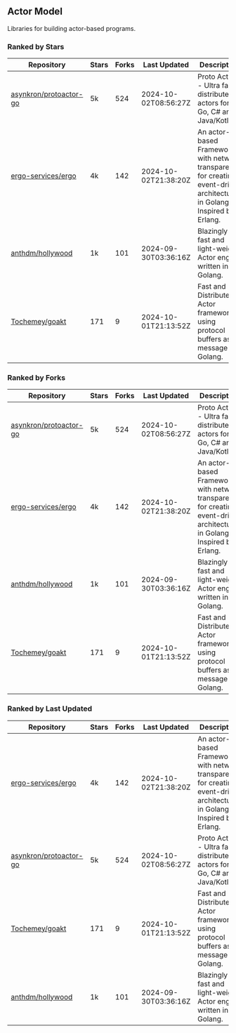 ## Actor Model

Libraries for building actor-based programs.

### Ranked by Stars

| Repository | Stars | Forks | Last Updated | Description | 
|------------|-------|-------|--------------|-------------|
| [asynkron/protoactor-go](https://github.com/asynkron/protoactor-go) | 5k | 524 | 2024-10-02T08:56:27Z |  Proto Actor - Ultra fast distributed actors for Go, C# and Java/Kotlin. |
| [ergo-services/ergo](https://github.com/ergo-services/ergo) | 4k | 142 | 2024-10-02T21:38:20Z |  An actor-based Framework with network transparency for creating event-driven architecture in Golang. Inspired by Erlang. |
| [anthdm/hollywood](https://github.com/anthdm/hollywood) | 1k | 101 | 2024-09-30T03:36:16Z |  Blazingly fast and light-weight Actor engine written in Golang. |
| [Tochemey/goakt](https://github.com/Tochemey/goakt) | 171 | 9 | 2024-10-01T21:13:52Z |  Fast and Distributed Actor framework using protocol buffers as message for Golang. |

### Ranked by Forks

| Repository | Stars | Forks | Last Updated | Description | 
|------------|-------|-------|--------------|-------------|
| [asynkron/protoactor-go](https://github.com/asynkron/protoactor-go) | 5k | 524 | 2024-10-02T08:56:27Z |  Proto Actor - Ultra fast distributed actors for Go, C# and Java/Kotlin. |
| [ergo-services/ergo](https://github.com/ergo-services/ergo) | 4k | 142 | 2024-10-02T21:38:20Z |  An actor-based Framework with network transparency for creating event-driven architecture in Golang. Inspired by Erlang. |
| [anthdm/hollywood](https://github.com/anthdm/hollywood) | 1k | 101 | 2024-09-30T03:36:16Z |  Blazingly fast and light-weight Actor engine written in Golang. |
| [Tochemey/goakt](https://github.com/Tochemey/goakt) | 171 | 9 | 2024-10-01T21:13:52Z |  Fast and Distributed Actor framework using protocol buffers as message for Golang. |

### Ranked by Last Updated

| Repository | Stars | Forks | Last Updated | Description | 
|------------|-------|-------|--------------|-------------|
| [ergo-services/ergo](https://github.com/ergo-services/ergo) | 4k | 142 | 2024-10-02T21:38:20Z |  An actor-based Framework with network transparency for creating event-driven architecture in Golang. Inspired by Erlang. |
| [asynkron/protoactor-go](https://github.com/asynkron/protoactor-go) | 5k | 524 | 2024-10-02T08:56:27Z |  Proto Actor - Ultra fast distributed actors for Go, C# and Java/Kotlin. |
| [Tochemey/goakt](https://github.com/Tochemey/goakt) | 171 | 9 | 2024-10-01T21:13:52Z |  Fast and Distributed Actor framework using protocol buffers as message for Golang. |
| [anthdm/hollywood](https://github.com/anthdm/hollywood) | 1k | 101 | 2024-09-30T03:36:16Z |  Blazingly fast and light-weight Actor engine written in Golang. |

